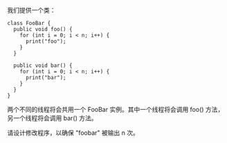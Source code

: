 我们提供一个类：

```
class FooBar {
  public void foo() {
    for (int i = 0; i < n; i++) {
      print("foo");
    }
  }

  public void bar() {
    for (int i = 0; i < n; i++) {
      print("bar");
    }
  }
}
```
两个不同的线程将会共用一个 FooBar 实例。其中一个线程将会调用 foo() 方法，另一个线程将会调用 bar() 方法。

请设计修改程序，以确保 "foobar" 被输出 n 次。

 